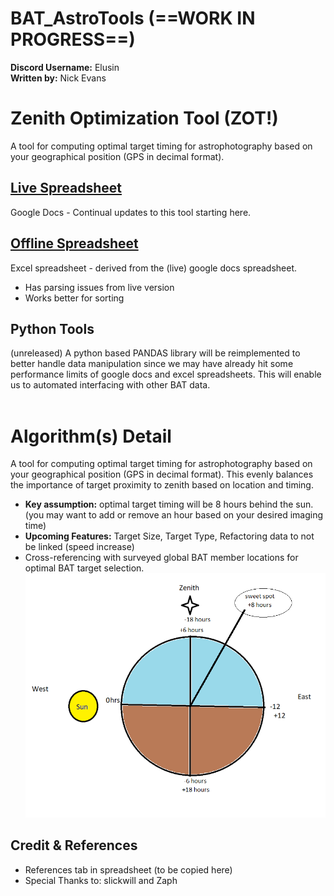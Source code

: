 # BAT_AstroTools (==WORK IN PROGRESS==)
<b>Discord Username:</b> Elusin<br>
<b>Written by:</b> Nick Evans<br>

# Zenith Optimization Tool (ZOT!)
A tool for computing optimal target timing for astrophotography based on your geographical position (GPS in decimal format).
## [Live Spreadsheet](https://docs.google.com/spreadsheets/d/1vs5LgldoQJ0rpSPKUYhPJgna6vrkzdXtPkJkiIe8Ehs/edit?usp=sharing)
Google Docs - Continual updates to this tool starting here. 

## [Offline Spreadsheet](BAT_Targets_Analysis.xlsx)
Excel spreadsheet - derived from the (live) google docs spreadsheet.
- Has parsing issues from live version
- Works better for sorting


## Python Tools
(unreleased) A python based PANDAS library will be reimplemented to better handle data manipulation since we may have already hit some performance limits of google docs and excel spreadsheets. This will enable us to automated interfacing with other BAT data.
<br><br>


# Algorithm(s) Detail
A tool for computing optimal target timing for astrophotography based on your geographical position (GPS in decimal format). This evenly balances the importance of target proximity to zenith based on location and timing. 
- <b>Key assumption:</b> optimal target timing will be 8 hours behind the sun. (you may want to add or remove an hour based on your desired imaging time)
- <b>Upcoming Features:</b> Target Size, Target Type, Refactoring data to not be linked (speed increase)
- Cross-referencing with surveyed global BAT member locations for optimal BAT target selection.
![Target timing](Zenith_visualization.png)


## Credit & References
- References tab in spreadsheet (to be copied here)
- Special Thanks to: slickwill and Zaph